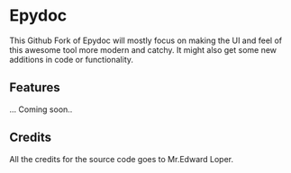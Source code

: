 Epydoc
======

This Github Fork of Epydoc will mostly focus on making the UI and feel of this 
awesome tool more modern and catchy. It might also get some new additions in code 
or functionality.


## Features

... Coming soon..

## Credits

All the credits for the source code goes to Mr.Edward Loper.





